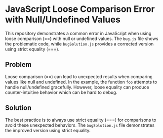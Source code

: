 # JavaScript Loose Comparison Error with Null/Undefined Values

This repository demonstrates a common error in JavaScript when using loose comparison (==) with null or undefined values.  The `bug.js` file shows the problematic code, while `bugSolution.js` provides a corrected version using strict equality (===).

## Problem

Loose comparison (==) can lead to unexpected results when comparing values like null and undefined.  In the example, the function `foo` attempts to handle null/undefined gracefully. However, loose equality can produce counter-intuitive behavior which can be hard to debug.

## Solution

The best practice is to always use strict equality (===) for comparisons to avoid these unexpected behaviors. The `bugSolution.js` file demonstrates the improved version using strict equality.